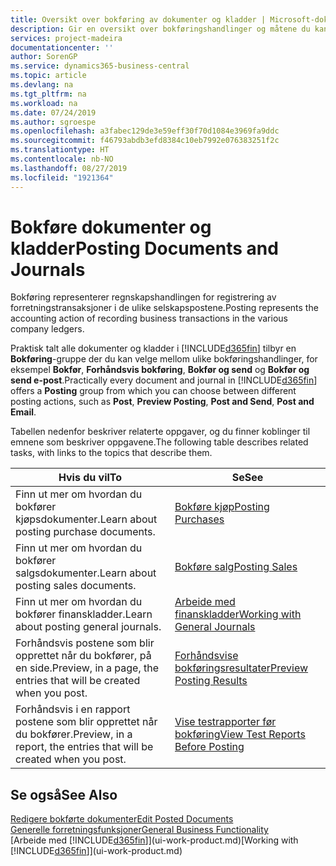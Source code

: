 ```yaml
---
title: Oversikt over bokføring av dokumenter og kladder | Microsoft-dokumentasjon
description: Gir en oversikt over bokføringshandlinger og måtene du kan bokføre dokumenter og kladder på.
services: project-madeira
documentationcenter: ''
author: SorenGP
ms.service: dynamics365-business-central
ms.topic: article
ms.devlang: na
ms.tgt_pltfrm: na
ms.workload: na
ms.date: 07/24/2019
ms.author: sgroespe
ms.openlocfilehash: a3fabec129de3e59eff30f70d1084e3969fa9ddc
ms.sourcegitcommit: f46793abdb3efd8384c10eb7992e076383251f2c
ms.translationtype: HT
ms.contentlocale: nb-NO
ms.lasthandoff: 08/27/2019
ms.locfileid: "1921364"
---
```

# <a name="posting-documents-and-journals"></a><span data-ttu-id="5797e-103">Bokføre dokumenter og kladder</span><span class="sxs-lookup"><span data-stu-id="5797e-103">Posting Documents and Journals</span></span>
<span data-ttu-id="5797e-104">Bokføring representerer regnskapshandlingen for registrering av forretningstransaksjoner i de ulike selskapspostene.</span><span class="sxs-lookup"><span data-stu-id="5797e-104">Posting represents the accounting action of recording business transactions in the various company ledgers.</span></span>

<span data-ttu-id="5797e-105">Praktisk talt alle dokumenter og kladder i [!INCLUDE[d365fin](includes/d365fin_md.md)] tilbyr en **Bokføring**-gruppe der du kan velge mellom ulike bokføringshandlinger, for eksempel **Bokfør**, **Forhåndsvis bokføring**, **Bokfør og send** og **Bokfør og send e-post**.</span><span class="sxs-lookup"><span data-stu-id="5797e-105">Practically every document and journal in [!INCLUDE[d365fin](includes/d365fin_md.md)] offers a **Posting** group from which you can choose between different posting actions, such as **Post**, **Preview Posting**, **Post and Send**, **Post and Email**.</span></span>

<span data-ttu-id="5797e-106">Tabellen nedenfor beskriver relaterte oppgaver, og du finner koblinger til emnene som beskriver oppgavene.</span><span class="sxs-lookup"><span data-stu-id="5797e-106">The following table describes related tasks, with links to the topics that describe them.</span></span>

| <span data-ttu-id="5797e-107">Hvis du vil</span><span class="sxs-lookup"><span data-stu-id="5797e-107">To</span></span> | <span data-ttu-id="5797e-108">Se</span><span class="sxs-lookup"><span data-stu-id="5797e-108">See</span></span> |
| --- | --- |
| <span data-ttu-id="5797e-109">Finn ut mer om hvordan du bokfører kjøpsdokumenter.</span><span class="sxs-lookup"><span data-stu-id="5797e-109">Learn about posting purchase documents.</span></span> |[<span data-ttu-id="5797e-110">Bokføre kjøp</span><span class="sxs-lookup"><span data-stu-id="5797e-110">Posting Purchases</span></span>](ui-post-purchases.md) |
| <span data-ttu-id="5797e-111">Finn ut mer om hvordan du bokfører salgsdokumenter.</span><span class="sxs-lookup"><span data-stu-id="5797e-111">Learn about posting sales documents.</span></span> |[<span data-ttu-id="5797e-112">Bokføre salg</span><span class="sxs-lookup"><span data-stu-id="5797e-112">Posting Sales</span></span>](ui-post-sales.md) |
| <span data-ttu-id="5797e-113">Finn ut mer om hvordan du bokfører finanskladder.</span><span class="sxs-lookup"><span data-stu-id="5797e-113">Learn about posting general journals.</span></span> |[<span data-ttu-id="5797e-114">Arbeide med finanskladder</span><span class="sxs-lookup"><span data-stu-id="5797e-114">Working with General Journals</span></span>](ui-work-general-journals.md) |
| <span data-ttu-id="5797e-115">Forhåndsvis postene som blir opprettet når du bokfører, på en side.</span><span class="sxs-lookup"><span data-stu-id="5797e-115">Preview, in a page, the entries that will be created when you post.</span></span> |[<span data-ttu-id="5797e-116">Forhåndsvise bokføringsresultater</span><span class="sxs-lookup"><span data-stu-id="5797e-116">Preview Posting Results</span></span>](ui-how-preview-post-results.md) |
| <span data-ttu-id="5797e-117">Forhåndsvis i en rapport postene som blir opprettet når du bokfører.</span><span class="sxs-lookup"><span data-stu-id="5797e-117">Preview, in a report, the entries that will be created when you post.</span></span> |[<span data-ttu-id="5797e-118">Vise testrapporter før bokføring</span><span class="sxs-lookup"><span data-stu-id="5797e-118">View Test Reports Before Posting</span></span>](ui-how-view-test-reports-posting.md) |

## <a name="see-also"></a><span data-ttu-id="5797e-119">Se også</span><span class="sxs-lookup"><span data-stu-id="5797e-119">See Also</span></span>
[<span data-ttu-id="5797e-120">Redigere bokførte dokumenter</span><span class="sxs-lookup"><span data-stu-id="5797e-120">Edit Posted Documents</span></span>](across-edit-posted-document.md)  
[<span data-ttu-id="5797e-121">Generelle forretningsfunksjoner</span><span class="sxs-lookup"><span data-stu-id="5797e-121">General Business Functionality</span></span>](ui-across-business-areas.md)  
<span data-ttu-id="5797e-122">[Arbeide med [!INCLUDE[d365fin](includes/d365fin_md.md)]](ui-work-product.md)</span><span class="sxs-lookup"><span data-stu-id="5797e-122">[Working with [!INCLUDE[d365fin](includes/d365fin_md.md)]](ui-work-product.md)</span></span>
